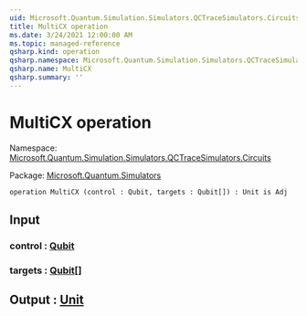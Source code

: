 ```yaml
---
uid: Microsoft.Quantum.Simulation.Simulators.QCTraceSimulators.Circuits.MultiCX
title: MultiCX operation
ms.date: 3/24/2021 12:00:00 AM
ms.topic: managed-reference
qsharp.kind: operation
qsharp.namespace: Microsoft.Quantum.Simulation.Simulators.QCTraceSimulators.Circuits
qsharp.name: MultiCX
qsharp.summary: ''
---
```


# MultiCX operation

Namespace: [Microsoft.Quantum.Simulation.Simulators.QCTraceSimulators.Circuits](xref:Microsoft.Quantum.Simulation.Simulators.QCTraceSimulators.Circuits)

Package: [Microsoft.Quantum.Simulators](https://nuget.org/packages/Microsoft.Quantum.Simulators)




```qsharp
operation MultiCX (control : Qubit, targets : Qubit[]) : Unit is Adj
```


## Input

### control : [Qubit](xref:microsoft.quantum.lang-ref.qubit)




### targets : [Qubit](xref:microsoft.quantum.lang-ref.qubit)[]





## Output : [Unit](xref:microsoft.quantum.lang-ref.unit)

